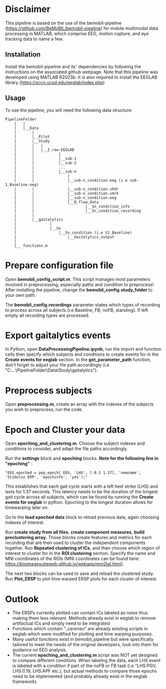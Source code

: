 

# Disclaimer
This pipeline is based on the use of the bemobil-pipeline (https://github.com/BeMoBIL/bemobil-pipeline) for mobile multimodal data processing in MATLAB, which comprise EEG, motion capture, and eye tracking data to name a few. 

## Installation

Install the bemobil-pipeline and its' dependencies by following the instructions on the associated github webpage. Note that this pipeline was developed using MATLAB R2023b. It is also required to install the EEGLAB library (https://sccn.ucsd.edu/eeglab/index.php)


## Usage

To use the pipeline, you will need the following data structure:
```tree 
PipelineFolder
	|	|
	|	|__Data
	|		|
	|		|__Pilot
	|		|__Study
	|		|	|
	|		|	|__2_raw-EEGLAB
	|		|			|
	|		|			|__sub-1
	|		|			|__sub-2
	|		|			...
	|		|			|__sub-n
	|		|				|
	|		|				|__sub-n_condition.eeg (i.e sub-1_Baseline.eeg)
	|		|				|__sub-n_condition.vhdr
	|		|				|__sub-n_condition.vmrk
	|		|				|__sub-n_condition.eeg
	|		|				|__D_flow_data
	|		|						|__Sn_condition_info
	|		|						|__Sn_condition_recording
	|		|
	|		|__gaitalytics
	|				|
	|				|__Sn
	|					|__Sn_condition (i.e S1_Baseline)
	|						|__Gaitalytics_output
	|
	|__ functions.m
```
# Prepare configuration file
Open **bemobil_config_script.m**. This script manages most parameters involved in preprocessing, especially paths and condition to preprocess! 
After installing the pipeline, change the **bemobil_config.study_folder** to your own path.

The **bemobil_config.recordings** parameter states which types of recording to process across all subjects (i.e Baseline, FB, noFB, standing). If left empty all recording types are processed.

# Export gaitalytics events
In Python, open **DataProcessingPipeline.ipynb**, run the import and function cells then specify which subjects and conditions to create events for in the **Create events for eeglab** section. In the **get_parameter_path** function, don't forget to adjust your file path accordingly (i.e "C:\...\PipelineFolder\Data\Study\gaitalytics").

# Preprocess subjects
Open **preprocessing.m**, create an array with the indexes of the subjects you wish to preprocess, run the code.

# Epoch and Cluster your data
Open **epoching_and_clustering.m**. Choose the subject indexes and conditions to consider, and adapt the file paths accordingly.

Run the **settings** block and **epoching** blocks.
**Note for the following line in "epoching"** : 
```
"EEG_epoched = pop_epoch( EEG, 'LHS', [-0.1 1.37], 'newname', 'Stimulus ERP', 'epochinfo', 'yes');"
```
This establishes that each gait cycle starts with a left heel strike (LHS) and lasts for 1.37 seconds. This latency needs to be the duration of the longest gait cycle across all subjects, which can be found by running the **Create events for eeglab** in python. Epoching to the longest duration allows for timewarping later on.

Go to the **load epoched data** block to reload previous data, again choosing indexes of interest.

Run **create study from all files**, **create component measures**, **build preclustering array**. Those blocks create features and metrics for each recording that are then used to cluster the independent components together. Run **Repeated clustering of ICs**, and then choose which region of interest to cluster for in the **ROI clustering** section. Specify the name and MNI coordinates of the ROIs (MNI coordinates can be found here: https://bioimagesuiteweb.github.io/webapp/mni2tal.html).

The next two blocks can be used to save and reload the clustered study.
Run **Plot_ERSP** to plot time warped ERSP plots for each cluster of interest.


# Outlook

 - The ERSPs currently plotted can contain ICs labeled as noise thus making them less relevant. Methods already exist in eeglab to remove artifactual ICs and simply need to be integrated
 - Functions which contain "_cereneo" are already existing scripts in eeglab which were modified for plotting and time warping purposes.
 - Many useful functions exist in bemobil_pipeline but were specifically tailored to meet the needs of the original developers, look into them for guidance on EEG analysis.
 - The current **epoching_and_clustering.m** script was NOT yet designed to compare different conditons. When labeling the data, each LHS event is labeled with a condition if part of the noFB or FB task (i.e "LHS:PGV, LHS:0.19, LHS:APF etc.), but actual methods to compare those epochs need to be implemented (and probably already exist in the eeglab framework).

